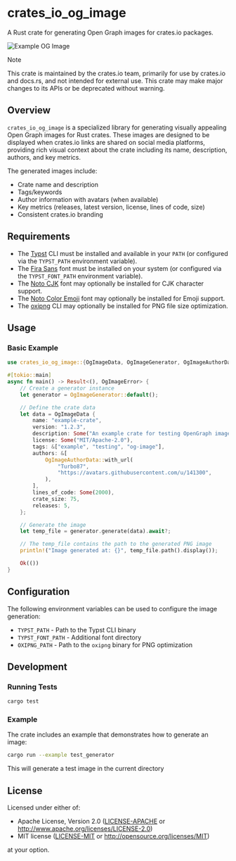 # crates_io_og_image

A Rust crate for generating Open Graph images for crates.io packages.

![Example OG Image](src/snapshots/crates_io_og_image__tests__generated_og_image.snap.png)

> [!NOTE]
> This crate is maintained by the crates.io team, primarily for use by crates.io and docs.rs, and not intended for external use. This crate may make major changes to its APIs or be deprecated without warning.

## Overview

`crates_io_og_image` is a specialized library for generating visually appealing Open Graph images for Rust crates. These images are designed to be displayed when crates.io links are shared on social media platforms, providing rich visual context about the crate including its name, description, authors, and key metrics.

The generated images include:

- Crate name and description
- Tags/keywords
- Author information with avatars (when available)
- Key metrics (releases, latest version, license, lines of code, size)
- Consistent crates.io branding

## Requirements

- The [Typst](https://typst.app/) CLI must be installed and available in your `PATH` (or configured via the `TYPST_PATH` environment variable).
- The [Fira Sans](https://github.com/mozilla/Fira) font must be installed on your system (or configured via the `TYPST_FONT_PATH` environment variable).
- The [Noto CJK](https://github.com/notofonts/noto-cjk) font may optionally be installed for CJK character support.
- The [Noto Color Emoji](https://github.com/googlefonts/noto-emoji/) font may optionally be installed for Emoji support.
- The [oxipng](https://github.com/shssoichiro/oxipng) CLI may optionally be installed for PNG file size optimization.

## Usage

### Basic Example

```rust
use crates_io_og_image::{OgImageData, OgImageGenerator, OgImageAuthorData, OgImageError};

#[tokio::main]
async fn main() -> Result<(), OgImageError> {
    // Create a generator instance
    let generator = OgImageGenerator::default();

    // Define the crate data
    let data = OgImageData {
        name: "example-crate",
        version: "1.2.3",
        description: Some("An example crate for testing OpenGraph image generation"),
        license: Some("MIT/Apache-2.0"),
        tags: &["example", "testing", "og-image"],
        authors: &[
            OgImageAuthorData::with_url(
                "Turbo87",
                "https://avatars.githubusercontent.com/u/141300",
            ),
        ],
        lines_of_code: Some(2000),
        crate_size: 75,
        releases: 5,
    };

    // Generate the image
    let temp_file = generator.generate(data).await?;

    // The temp_file contains the path to the generated PNG image
    println!("Image generated at: {}", temp_file.path().display());

    Ok(())
}
```

## Configuration

The following environment variables can be used to configure the image generation:

- `TYPST_PATH` - Path to the Typst CLI binary
- `TYPST_FONT_PATH` - Additional font directory
- `OXIPNG_PATH` - Path to the `oxipng` binary for PNG optimization

## Development

### Running Tests

```bash
cargo test
```

### Example

The crate includes an example that demonstrates how to generate an image:

```bash
cargo run --example test_generator
```

This will generate a test image in the current directory

## License

Licensed under either of:

- Apache License, Version 2.0 ([LICENSE-APACHE](LICENSE-APACHE) or <http://www.apache.org/licenses/LICENSE-2.0>)
- MIT license ([LICENSE-MIT](LICENSE-MIT) or <http://opensource.org/licenses/MIT>)

at your option.
